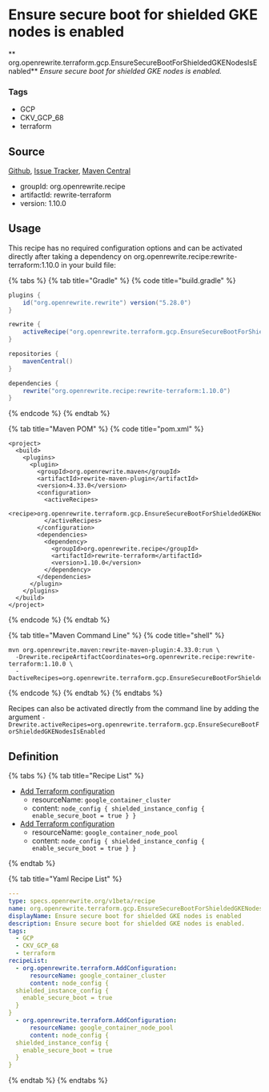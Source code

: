 # Ensure secure boot for shielded GKE nodes is enabled

** org.openrewrite.terraform.gcp.EnsureSecureBootForShieldedGKENodesIsEnabled**
_Ensure secure boot for shielded GKE nodes is enabled._

### Tags

* GCP
* CKV_GCP_68
* terraform

## Source

[Github](https://github.com/openrewrite/rewrite-terraform), [Issue Tracker](https://github.com/openrewrite/rewrite-terraform/issues), [Maven Central](https://search.maven.org/artifact/org.openrewrite.recipe/rewrite-terraform/1.10.0/jar)

* groupId: org.openrewrite.recipe
* artifactId: rewrite-terraform
* version: 1.10.0


## Usage

This recipe has no required configuration options and can be activated directly after taking a dependency on org.openrewrite.recipe:rewrite-terraform:1.10.0 in your build file:

{% tabs %}
{% tab title="Gradle" %}
{% code title="build.gradle" %}
```groovy
plugins {
    id("org.openrewrite.rewrite") version("5.28.0")
}

rewrite {
    activeRecipe("org.openrewrite.terraform.gcp.EnsureSecureBootForShieldedGKENodesIsEnabled")
}

repositories {
    mavenCentral()
}

dependencies {
    rewrite("org.openrewrite.recipe:rewrite-terraform:1.10.0")
}
```
{% endcode %}
{% endtab %}

{% tab title="Maven POM" %}
{% code title="pom.xml" %}
```markup
<project>
  <build>
    <plugins>
      <plugin>
        <groupId>org.openrewrite.maven</groupId>
        <artifactId>rewrite-maven-plugin</artifactId>
        <version>4.33.0</version>
        <configuration>
          <activeRecipes>
            <recipe>org.openrewrite.terraform.gcp.EnsureSecureBootForShieldedGKENodesIsEnabled</recipe>
          </activeRecipes>
        </configuration>
        <dependencies>
          <dependency>
            <groupId>org.openrewrite.recipe</groupId>
            <artifactId>rewrite-terraform</artifactId>
            <version>1.10.0</version>
          </dependency>
        </dependencies>
      </plugin>
    </plugins>
  </build>
</project>
```
{% endcode %}
{% endtab %}

{% tab title="Maven Command Line" %}
{% code title="shell" %}
```shell
mvn org.openrewrite.maven:rewrite-maven-plugin:4.33.0:run \
  -Drewrite.recipeArtifactCoordinates=org.openrewrite.recipe:rewrite-terraform:1.10.0 \
  -DactiveRecipes=org.openrewrite.terraform.gcp.EnsureSecureBootForShieldedGKENodesIsEnabled
```
{% endcode %}
{% endtab %}
{% endtabs %}

Recipes can also be activated directly from the command line by adding the argument `-Drewrite.activeRecipes=org.openrewrite.terraform.gcp.EnsureSecureBootForShieldedGKENodesIsEnabled`

## Definition

{% tabs %}
{% tab title="Recipe List" %}
* [Add Terraform configuration](../../terraform/addconfiguration.md)
  * resourceName: `google_container_cluster`
  * content: `node_config {
  shielded_instance_config {
    enable_secure_boot = true
  }
}`
* [Add Terraform configuration](../../terraform/addconfiguration.md)
  * resourceName: `google_container_node_pool`
  * content: `node_config {
  shielded_instance_config {
    enable_secure_boot = true
  }
}`

{% endtab %}

{% tab title="Yaml Recipe List" %}
```yaml
---
type: specs.openrewrite.org/v1beta/recipe
name: org.openrewrite.terraform.gcp.EnsureSecureBootForShieldedGKENodesIsEnabled
displayName: Ensure secure boot for shielded GKE nodes is enabled
description: Ensure secure boot for shielded GKE nodes is enabled.
tags:
  - GCP
  - CKV_GCP_68
  - terraform
recipeList:
  - org.openrewrite.terraform.AddConfiguration:
      resourceName: google_container_cluster
      content: node_config {
  shielded_instance_config {
    enable_secure_boot = true
  }
}
  - org.openrewrite.terraform.AddConfiguration:
      resourceName: google_container_node_pool
      content: node_config {
  shielded_instance_config {
    enable_secure_boot = true
  }
}

```
{% endtab %}
{% endtabs %}
